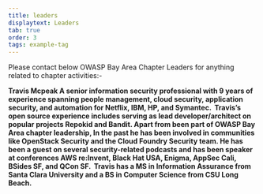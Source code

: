 ```yaml
---
title: leaders
displaytext: Leaders
tab: true
order: 3
tags: example-tag
---
```


Please contact below OWASP Bay Area Chapter Leaders for anything related to chapter activities:- 

<b>Travis Mcpeak<b>
A senior information security professional with 9 years of experience spanning people management, cloud security, application security, and automation for Netflix, IBM, HP, and Symantec. 
Travis’s  open source experience includes serving as lead developer/architect on popular projects Repokid and Bandit. Apart from been part of OWASP Bay Area chapter leadership,  In the past he has been involved in communities like OpenStack Security and the Cloud Foundry Security team. He has been a guest on several security-related podcasts and has been speaker at conferences AWS re:Invent, Black Hat USA, Enigma, AppSec Cali, BSides SF, and QCon SF.  Travis has a MS in Information Assurance from Santa Clara University and a BS in Computer Science from CSU Long Beach. 

